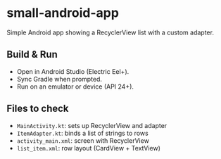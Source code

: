 # small-android-app

Simple Android app showing a RecyclerView list with a custom adapter.

## Build & Run
- Open in Android Studio (Electric Eel+).
- Sync Gradle when prompted.
- Run on an emulator or device (API 24+).

## Files to check
- `MainActivity.kt`: sets up RecyclerView and adapter
- `ItemAdapter.kt`: binds a list of strings to rows
- `activity_main.xml`: screen with RecyclerView
- `list_item.xml`: row layout (CardView + TextView)
